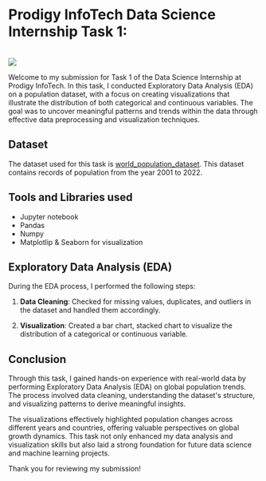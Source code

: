 # Prodigy InfoTech Data Science Internship Task 1:
<br>
<img src="https://github.com/kindo-tk/PRODIGY_DS_01/blob/main/ds1.png"   >

Welcome to my submission for Task 1 of the Data Science Internship at Prodigy InfoTech.
In this task, I conducted Exploratory Data Analysis (EDA) on a population dataset, with a focus on creating visualizations that illustrate the distribution of both categorical and continuous variables. The goal was to uncover meaningful patterns and trends within the data through effective data preprocessing and visualization techniques.



## Dataset

The dataset used for this task is <a href="https://github.com/rutujaparab20/PRODIGY_DS_1./blob/main/worldpopulationdata.csv">world_population_dataset</a>. This dataset contains records of population from the year 2001 to 2022. 

## Tools and Libraries used
- Jupyter notebook
- Pandas
- Numpy
- Matplotlip & Seaborn for visualization



## Exploratory Data Analysis (EDA)

During the EDA process, I performed the following steps:

1. **Data Cleaning**: Checked for missing values, duplicates, and outliers in the dataset and handled them accordingly.

2. **Visualization**: Created a bar chart, stacked chart to visualize the distribution of a categorical or continuous variable. 



## Conclusion

Through this task, I gained hands-on experience with real-world data by performing Exploratory Data Analysis (EDA) on global population trends. The process involved data cleaning, understanding the dataset's structure, and visualizing patterns to derive meaningful insights.

The visualizations effectively highlighted population changes across different years and countries, offering valuable perspectives on global growth dynamics. This task not only enhanced my data analysis and visualization skills but also laid a strong foundation for future data science and machine learning projects.



Thank you for reviewing my submission!


